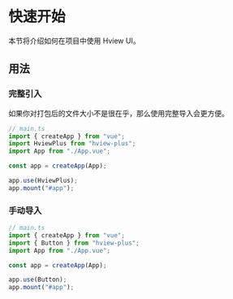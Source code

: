 # 快速开始

本节将介绍如何在项目中使用 Hview UI。

## 用法

### 完整引入

如果你对打包后的文件大小不是很在乎，那么使用完整导入会更方便。

```ts
// main.ts
import { createApp } from "vue";
import HviewPlus from "hview-plus";
import App from "./App.vue";

const app = createApp(App);

app.use(HviewPlus);
app.mount("#app");
```

### 手动导入

```ts
// main.ts
import { createApp } from "vue";
import { Button } from "hview-plus";
import App from "./App.vue";

const app = createApp(App);

app.use(Button);
app.mount("#app");
```

